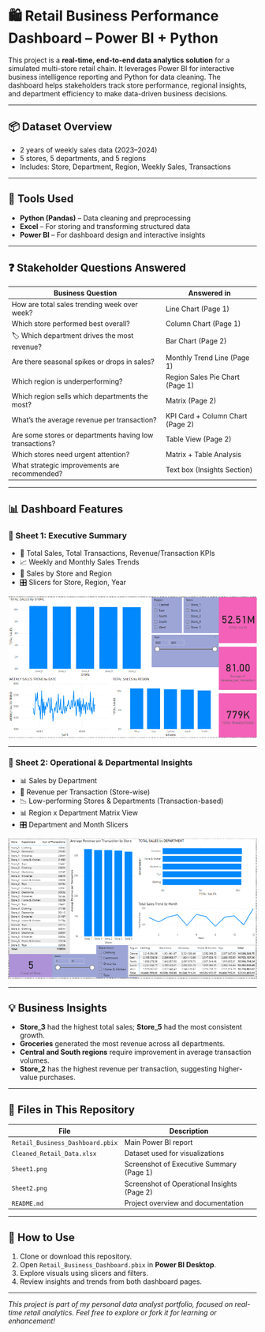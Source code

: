 # 🛍️ Retail Business Performance Dashboard – Power BI + Python

This project is a **real-time, end-to-end data analytics solution** for a simulated multi-store retail chain. It leverages Power BI for interactive business intelligence reporting and Python for data cleaning. The dashboard helps stakeholders track store performance, regional insights, and department efficiency to make data-driven business decisions.

---

## 📦 Dataset Overview
- 2 years of weekly sales data (2023–2024)
- 5 stores, 5 departments, and 5 regions
- Includes: Store, Department, Region, Weekly Sales, Transactions

---

## 🧰 Tools Used
- **Python (Pandas)** – Data cleaning and preprocessing
- **Excel** – For storing and transforming structured data
- **Power BI** – For dashboard design and interactive insights

---

## ❓ Stakeholder Questions Answered

| Business Question | Answered in |
|-------------------|-------------|
|  How are total sales trending week over week? | Line Chart (Page 1) |
|  Which store performed best overall? | Column Chart (Page 1) |
| 🏷 Which department drives the most revenue? | Bar Chart (Page 2) |
|  Are there seasonal spikes or drops in sales? | Monthly Trend Line (Page 1) |
|  Which region is underperforming? | Region Sales Pie Chart (Page 1) |
|  Which region sells which departments the most? | Matrix (Page 2) |
|  What’s the average revenue per transaction? | KPI Card + Column Chart (Page 2) |
|  Are some stores or departments having low transactions? | Table View (Page 2) |
|  Which stores need urgent attention? | Matrix + Table Analysis |
|  What strategic improvements are recommended? | Text box (Insights Section) |

---

## 📊 Dashboard Features

### 📄 Sheet 1: Executive Summary
- 🧾 Total Sales, Total Transactions, Revenue/Transaction KPIs
- 📈 Weekly and Monthly Sales Trends
- 📍 Sales by Store and Region
- 🎛️ Slicers for Store, Region, Year

![Executive Summary](Sheet1.png)

---

### 📄 Sheet 2: Operational & Departmental Insights
- 📊 Sales by Department
- 🧮 Revenue per Transaction (Store-wise)
- 📉 Low-performing Stores & Departments (Transaction-based)
- 📊 Region x Department Matrix View
- 🎛️ Department and Month Slicers

![Operational Insights](Sheet2.png)

---

## 💡 Business Insights
- **Store_3** had the highest total sales; **Store_5** had the most consistent growth.
- **Groceries** generated the most revenue across all departments.
- **Central and South regions** require improvement in average transaction volumes.
- **Store_2** has the highest revenue per transaction, suggesting higher-value purchases.

---

## 📝 Files in This Repository

| File | Description |
|------|-------------|
| `Retail_Business_Dashboard.pbix` | Main Power BI report |
| `Cleaned_Retail_Data.xlsx` | Dataset used for visualizations |
| `Sheet1.png` | Screenshot of Executive Summary (Page 1) |
| `Sheet2.png` | Screenshot of Operational Insights (Page 2) |
| `README.md` | Project overview and documentation |

---

## 🚀 How to Use
1. Clone or download this repository.
2. Open `Retail_Business_Dashboard.pbix` in **Power BI Desktop**.
3. Explore visuals using slicers and filters.
4. Review insights and trends from both dashboard pages.

---

*This project is part of my personal data analyst portfolio, focused on real-time retail analytics. Feel free to explore or fork it for learning or enhancement!*
